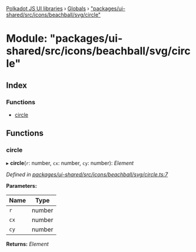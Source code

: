 [Polkadot JS UI libraries](../README.md) › [Globals](../globals.md) › ["packages/ui-shared/src/icons/beachball/svg/circle"](_packages_ui_shared_src_icons_beachball_svg_circle_.md)

# Module: "packages/ui-shared/src/icons/beachball/svg/circle"

## Index

### Functions

* [circle](_packages_ui_shared_src_icons_beachball_svg_circle_.md#circle)

## Functions

###  circle

▸ **circle**(`r`: number, `cx`: number, `cy`: number): *Element*

*Defined in [packages/ui-shared/src/icons/beachball/svg/circle.ts:7](https://github.com/polkadot-js/ui/blob/55f3ca65/packages/ui-shared/src/icons/beachball/svg/circle.ts#L7)*

**Parameters:**

Name | Type |
------ | ------ |
`r` | number |
`cx` | number |
`cy` | number |

**Returns:** *Element*
